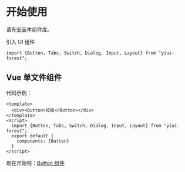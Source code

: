 # 开始使用

请先[安装](#/doc/install)本组件库。

引入 UI 组件

```import {Button, Tabs, Switch, Dialog, Input, Layout} from "yiui-forest";```



## Vue 单文件组件

代码示例：

```
<template>
  <div><Button>按钮</Button></div>
</template>
<script>
  import {Button, Tabs, Switch, Dialog, Input, Layout} from "yiui-forest";
  export default {
    components: {Button}
  }
</script>
```

现在开始啦：[Button 组件](#/doc/button)